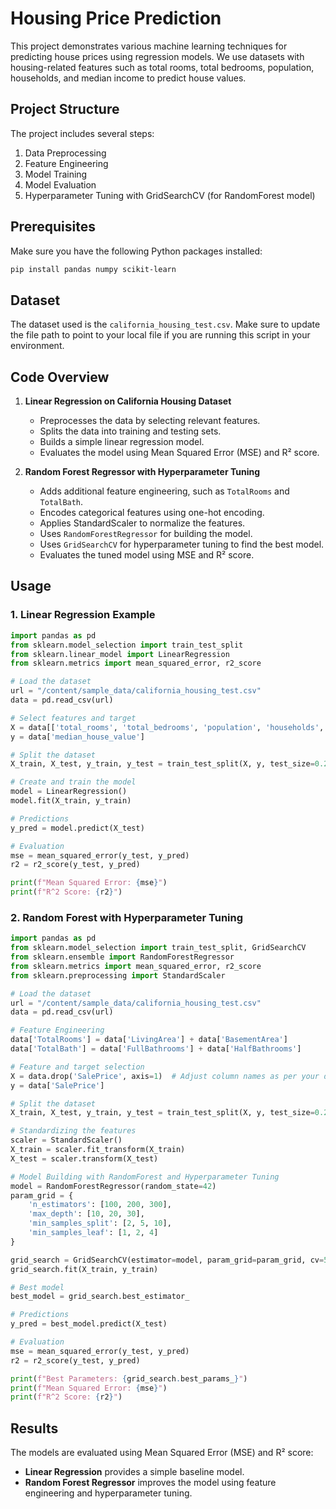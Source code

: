 # Housing Price Prediction

This project demonstrates various machine learning techniques for predicting house prices using regression models. We use datasets with housing-related features such as total rooms, total bedrooms, population, households, and median income to predict house values.

## Project Structure

The project includes several steps:
1. Data Preprocessing
2. Feature Engineering
3. Model Training
4. Model Evaluation
5. Hyperparameter Tuning with GridSearchCV (for RandomForest model)

## Prerequisites

Make sure you have the following Python packages installed:

```bash
pip install pandas numpy scikit-learn
```

## Dataset

The dataset used is the `california_housing_test.csv`. Make sure to update the file path to point to your local file if you are running this script in your environment.

## Code Overview

1. **Linear Regression on California Housing Dataset**
   - Preprocesses the data by selecting relevant features.
   - Splits the data into training and testing sets.
   - Builds a simple linear regression model.
   - Evaluates the model using Mean Squared Error (MSE) and R² score.

2. **Random Forest Regressor with Hyperparameter Tuning**
   - Adds additional feature engineering, such as `TotalRooms` and `TotalBath`.
   - Encodes categorical features using one-hot encoding.
   - Applies StandardScaler to normalize the features.
   - Uses `RandomForestRegressor` for building the model.
   - Uses `GridSearchCV` for hyperparameter tuning to find the best model.
   - Evaluates the tuned model using MSE and R² score.

## Usage

### 1. Linear Regression Example

```python
import pandas as pd
from sklearn.model_selection import train_test_split
from sklearn.linear_model import LinearRegression
from sklearn.metrics import mean_squared_error, r2_score

# Load the dataset
url = "/content/sample_data/california_housing_test.csv"
data = pd.read_csv(url)

# Select features and target
X = data[['total_rooms', 'total_bedrooms', 'population', 'households', 'median_income']]
y = data['median_house_value']

# Split the dataset
X_train, X_test, y_train, y_test = train_test_split(X, y, test_size=0.2, random_state=42)

# Create and train the model
model = LinearRegression()
model.fit(X_train, y_train)

# Predictions
y_pred = model.predict(X_test)

# Evaluation
mse = mean_squared_error(y_test, y_pred)
r2 = r2_score(y_test, y_pred)

print(f"Mean Squared Error: {mse}")
print(f"R^2 Score: {r2}")
```

### 2. Random Forest with Hyperparameter Tuning

```python
import pandas as pd
from sklearn.model_selection import train_test_split, GridSearchCV
from sklearn.ensemble import RandomForestRegressor
from sklearn.metrics import mean_squared_error, r2_score
from sklearn.preprocessing import StandardScaler

# Load the dataset
url = "/content/sample_data/california_housing_test.csv"
data = pd.read_csv(url)

# Feature Engineering
data['TotalRooms'] = data['LivingArea'] + data['BasementArea']
data['TotalBath'] = data['FullBathrooms'] + data['HalfBathrooms']

# Feature and target selection
X = data.drop('SalePrice', axis=1)  # Adjust column names as per your dataset
y = data['SalePrice']

# Split the dataset
X_train, X_test, y_train, y_test = train_test_split(X, y, test_size=0.2, random_state=42)

# Standardizing the features
scaler = StandardScaler()
X_train = scaler.fit_transform(X_train)
X_test = scaler.transform(X_test)

# Model Building with RandomForest and Hyperparameter Tuning
model = RandomForestRegressor(random_state=42)
param_grid = {
    'n_estimators': [100, 200, 300],
    'max_depth': [10, 20, 30],
    'min_samples_split': [2, 5, 10],
    'min_samples_leaf': [1, 2, 4]
}

grid_search = GridSearchCV(estimator=model, param_grid=param_grid, cv=5, n_jobs=-1, verbose=2)
grid_search.fit(X_train, y_train)

# Best model
best_model = grid_search.best_estimator_

# Predictions
y_pred = best_model.predict(X_test)

# Evaluation
mse = mean_squared_error(y_test, y_pred)
r2 = r2_score(y_test, y_pred)

print(f"Best Parameters: {grid_search.best_params_}")
print(f"Mean Squared Error: {mse}")
print(f"R^2 Score: {r2}")
```

## Results

The models are evaluated using Mean Squared Error (MSE) and R² score:
- **Linear Regression** provides a simple baseline model.
- **Random Forest Regressor** improves the model using feature engineering and hyperparameter tuning.
